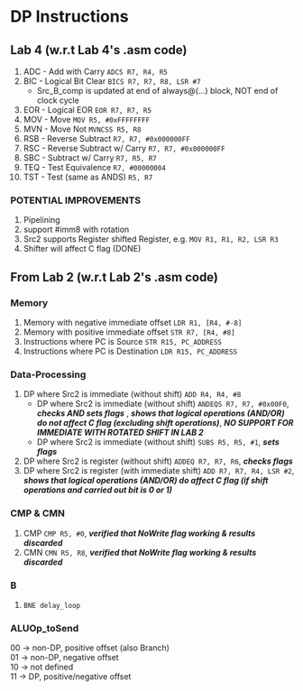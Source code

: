# DP Instructions #

## Lab 4 (w.r.t Lab 4's .asm code) ##
1. ADC - Add with Carry `ADCS R7, R4, R5`
2. BIC - Logical Bit Clear `BICS R7, R7, R8, LSR #7`
      - Src_B_comp is updated at end of always@(...) block, NOT end of clock cycle
3. EOR - Logical EOR `EOR R7, R7, R5`
4. MOV - Move `MOV R5, #0xFFFFFFFF`
5. MVN - Move Not `MVNCSS R5, R8`
6. RSB - Reverse Subtract `R7, R7, #0x000000FF`
7. RSC - Reverse Subtract w/ Carry `R7, R7, #0x000000FF`
8. SBC - Subtract w/ Carry `R7, R5, R7`
9. TEQ - Test Equivalence `R7, #00000004`
10. TST - Test (same as ANDS) `R5, R7`

### POTENTIAL IMPROVEMENTS ###
1. Pipelining
2. support #imm8 with rotation
3. Src2 supports Register shifted Register, e.g. `MOV R1, R1, R2, LSR R3`
4. Shifter will affect C flag (DONE)

## From Lab 2 (w.r.t Lab 2's .asm code) ##
### Memory
1. Memory with negative immediate offset               `LDR R1, [R4, #-8]`
2. Memory with positive immediate offset                 `STR R7, [R4, #8]`
3. Instructions where PC is Source                              `STR R15, PC_ADDRESS`
4. Instructions where PC is Destination                       `LDR R15, PC_ADDRESS`

### Data-Processing
1. DP where Src2 is immediate (without shift)  `ADD R4, R4, #8`
    - DP where Src2 is immediate (without shift) `ANDEQS R7, R7, #0x00F0`, _**checks AND sets flags**_ , _**shows that logical operations (AND/OR) do not affect C flag (excluding shift operations)**_,  **_NO SUPPORT FOR IMMEDIATE WITH ROTATED SHIFT IN LAB 2_**
    - DP where Src2 is immediate (without shift) `SUBS R5, R5, #1`,  _**sets flags**_
2. DP where Src2 is register (without shift) `ADDEQ R7, R7, R6`, _**checks flags**_
3. DP where Src2 is register (with immediate shift) `ADD R7, R7, R4, LSR #2`, _**shows that logical operations (AND/OR) do affect C flag (if shift operations and carried out bit is 0 or 1)**_

### CMP & CMN
1. CMP `CMP R5, #0`, **_verified that NoWrite flag working & results discarded_**
2. CMN `CMN R5, R8`, **_verified that NoWrite flag working & results discarded_**

### B
1. `BNE delay_loop`

### ALUOp_toSend
00 -> non-DP, positive offset (also Branch)  
01 -> non-DP, negative offset  
10 -> not defined  
11 -> DP, positive/negative offset
